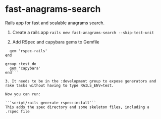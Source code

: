 fast-anagrams-search
====================

Rails app for fast and scalable anagrams search.

1. Create a rails app
```rails new fast-anagrams-search --skip-test-unit```

2. Add RSpec and capybara gems to Gemfile

```group :development, :test do
  gem 'rspec-rails'
end

group :test do
  gem 'capybara'
end```

3. It needs to be in the :development group to expose generators and rake tasks without having to type RAILS_ENV=test.

Now you can run:

```script/rails generate rspec:install```
This adds the spec directory and some skeleton files, including a .rspec file


